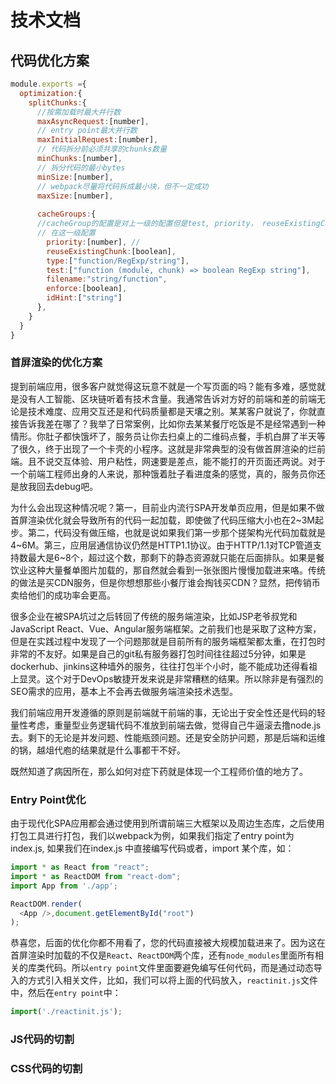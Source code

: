 # 技术文档

## 代码优化方案

```js
module.exports ={
  optimization:{
    splitChunks:{
      //按需加载时最大并行数
      maxAsyncRequest:[number],
      // entry point最大并行数
      maxInitialRequest:[number],
      // 代码拆分前必须共享的chunks数量
      minChunks:[number],
      // 拆分代码的最小bytes
      minSize:[number],
      // webpack尽量将代码拆成最小块，但不一定成功
      maxSize:[number],
   
      cacheGroups:{
      //cacheGroup的配置是对上一级的配置但是test, priority， reuseExistingChunk则只能
      // 在这一级配置
        priority:[number], //
        reuseExistingChunk:[boolean],
        type:["function/RegExp/string"],
        test:["function (module, chunk) => boolean RegExp string"],
        filename:"string/function",
        enforce:[boolean],
        idHint:["string"]
      },
    }
  }
}
```

### 首屏渲染的优化方案

提到前端应用，很多客户就觉得这玩意不就是一个写页面的吗？能有多难，感觉就是没有人工智能、区块链听着有技术含量。我通常告诉对方好的前端和差的前端无论是技术难度、应用交互还是和代码质量都是天壤之别。某某客户就说了，你就直接告诉我差在哪了？我举了日常案例，比如你去某某餐厅吃饭是不是经常遇到一种情形。你肚子都快饿坏了，服务员让你去扫桌上的二维码点餐，手机白屏了半天等了很久，终于出现了一个卡壳的小程序。这就是非常典型的没有做首屏渲染的烂前端。且不说交互体验、用户粘性，网速要是差点，能不能打的开页面还两说。对于一个前端工程师出身的人来说，那种饿着肚子看进度条的感觉，真的，服务员你还是放我回去debug吧。

为什么会出现这种情况呢？第一，目前业内流行SPA开发单页应用，但是如果不做首屏渲染优化就会导致所有的代码一起加载，即使做了代码压缩大小也在2~3M起步。第二，代码没有做压缩，也就是说如果我们第一步那个搓架构光代码加载就是4~6M。第三，应用层通信协议仍然是HTTP1.1协议。由于HTTP/1.1对TCP管道支持数最大是6~8个，超过这个数，那剩下的静态资源就只能在后面排队。如果是餐饮业这种大量餐单图片加载的，那自然就会看到一张张图片慢慢加载进来咯。传统的做法是买CDN服务，但是你想想那些小餐厅谁会掏钱买CDN？显然，把传销币卖给他们的成功率会更高。

很多企业在被SPA坑过之后转回了传统的服务端渲染，比如JSP老爷叔党和JavaScript React、Vue、Angular服务端框架。之前我们也是采取了这种方案，但是在实践过程中发现了一个问题那就是目前所有的服务端框架都太重，在打包时非常的不友好。如果是自己的git私有服务器打包时间往往超过5分钟，如果是dockerhub、jinkins这种墙外的服务，往往打包半个小时，能不能成功还得看祖上显灵。这个对于DevOps敏捷开发来说是非常糟糕的结果。所以除非是有强烈的SEO需求的应用，基本上不会再去做服务端渲染技术选型。

我们前端应用开发遵循的原则是前端就干前端的事，无论出于安全性还是代码的轻量性考虑，重量型业务逻辑代码不准放到前端去做，觉得自己牛逼滚去撸node.js去。剩下的无论是并发问题、性能瓶颈问题。还是安全防护问题，那是后端和运维的锅，越俎代庖的结果就是什么事都干不好。

既然知道了病因所在，那么如何对症下药就是体现一个工程师价值的地方了。

### Entry Point优化
由于现代化SPA应用都会通过使用到所谓前端三大框架以及周边生态库，之后使用打包工具进行打包，我们以webpack为例，如果我们指定了entry point为index.js, 如果我们在index.js 中直接编写代码或者，import 某个库，如：

```js
import * as React from "react";
import * as ReactDOM from "react-dom";
import App from './app';

ReactDOM.render(
  <App />,document.getElementById("root")
);
```

恭喜您，后面的优化你都不用看了，您的代码直接被大规模加载进来了。因为这在首屏渲染时加载的不仅是`React`、`ReactDOM`两个库，还有`node_modules`里面所有相关的库类代码。所以`entry point`文件里面要避免编写任何代码，而是通过动态导入的方式引入相关文件，比如，我们可以将上面的代码放入，`reactinit.js`文件中，然后在`entry point`中：

```js
import('./reactinit.js');
```

### JS代码的切割
### CSS代码的切割




